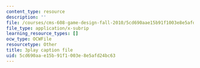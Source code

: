 ```yaml
---
content_type: resource
description: ''
file: /courses/cms-608-game-design-fall-2010/5cd690aae15b91f1003e8e5afd24bc63_68554.srt
file_type: application/x-subrip
learning_resource_types: []
ocw_type: OCWFile
resourcetype: Other
title: 3play caption file
uid: 5cd690aa-e15b-91f1-003e-8e5afd24bc63
---
```

